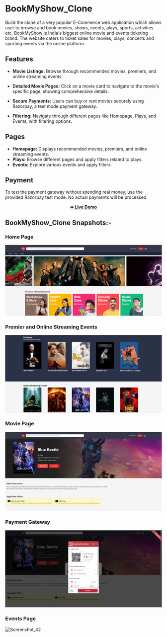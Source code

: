 # BookMyShow_Clone
Build the clone of a very popular E-Commerce web application which allows user to browse and book movies, shows, events, plays, sports, activities etc. BookMyShow is India's biggest online movie and events ticketing brand. The website caters to ticket sales for movies, plays, concerts and sporting events via the online platform.

## Features

- **Movie Listings:** Browse through recommended movies, premiers, and online streaming events.

- **Detailed Movie Pages:** Click on a movie card to navigate to the movie's specific page, showing comprehensive details.

- **Secure Payments:** Users can buy or rent movies securely using Razorpay, a test mode payment gateway.

- **Filtering:** Navigate through different pages like Homepage, Plays, and Events, with filtering options.

## Pages

- **Homepage:** Displays recommended movies, premiers, and online streaming events.
- **Plays:** Browse different pages and apply filters related to plays.
- **Events:** Explore various events and apply filters.

## Payment

To test the payment gateway without spending real money, use the provided Razorpay test mode. No actual payments will be processed.

<div align="center">
  <a href="https://book-my-show-clone-teal.vercel.app/"><strong>➥ Live Demo</strong></a>
</div>

## BookMyShow_Clone Snapshots:-

### Home Page

<img src="https://github.com/SrijanGulati36/BookMyShow_Clone_Project/blob/main/assets/Demo1.png" />

### Premier and Online Streaming Events

<img src="https://github.com/SrijanGulati36/BookMyShow_Clone_Project/blob/main/assets/Demo2.png" />

### Movie Page

<img src="https://github.com/SrijanGulati36/BookMyShow_Clone_Project/blob/main/assets/Demo3.png" />

### Payment Gateway

<img src="https://github.com/SrijanGulati36/BookMyShow_Clone_Project/blob/main/assets/Demo4.png" />

### Events Page

![Screenshot_42](https://github.com/TusharTechs/book-my-show/assets/56952465/3c1268b5-15f4-45b2-9f87-603b2d876538)




